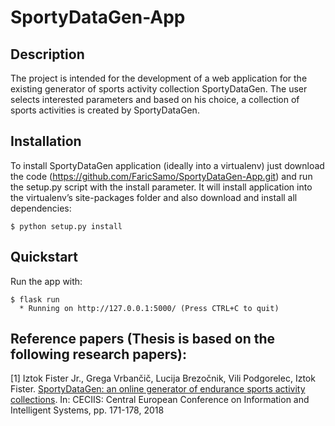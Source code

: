 # SportyDataGen-App

## Description
The project is intended for the development of a web application for the existing generator of sports activity collection SportyDataGen. The user selects interested parameters and based on his choice, a collection of sports activities is created by SportyDataGen.

## Installation
To install SportyDataGen application (ideally into a virtualenv) just download the code (https://github.com/FaricSamo/SportyDataGen-App.git) and run the setup.py script with the install parameter. It will install application into the virtualenv’s site-packages folder and also download and install all dependencies:

```console
$ python setup.py install
```

## Quickstart
Run the app with:

```console
$ flask run
  * Running on http://127.0.0.1:5000/ (Press CTRL+C to quit)
```

## Reference papers (Thesis is based on the following research papers):

[1] Iztok Fister Jr., Grega Vrbančič, Lucija Brezočnik, Vili Podgorelec, Iztok Fister. [SportyDataGen: an online generator of endurance sports activity collections](http://iztok-jr-fister.eu/static/publications/225.pdf). In: CECIIS: Central European Conference on Information and Intelligent Systems, pp. 171-178, 2018
